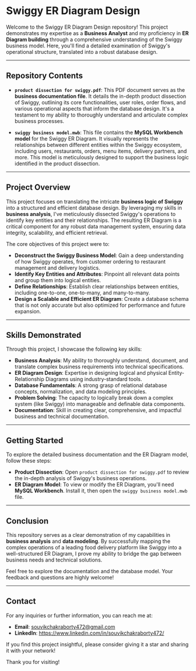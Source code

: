 # Swiggy ER Diagram Design

Welcome to the Swiggy ER Diagram Design repository! This project demonstrates my expertise as a **Business Analyst** and my proficiency in **ER Diagram building** through a comprehensive understanding of the Swiggy business model. Here, you'll find a detailed examination of Swiggy's operational structure, translated into a robust database design.

---

## Repository Contents

* **`product dissection for swiggy.pdf`**: This PDF document serves as the **business documentation file**. It details the in-depth product dissection of Swiggy, outlining its core functionalities, user roles, order flows, and various operational aspects that inform the database design. It's a testament to my ability to thoroughly understand and articulate complex business processes.

* **`swiggy business model.mwb`**: This file contains the **MySQL Workbench model** for the Swiggy ER Diagram. It visually represents the relationships between different entities within the Swiggy ecosystem, including users, restaurants, orders, menu items, delivery partners, and more. This model is meticulously designed to support the business logic identified in the product dissection.

---

## Project Overview

This project focuses on translating the intricate **business logic of Swiggy** into a structured and efficient database design. By leveraging my skills in **business analysis**, I've meticulously dissected Swiggy's operations to identify key entities and their relationships. The resulting ER Diagram is a critical component for any robust data management system, ensuring data integrity, scalability, and efficient retrieval.

The core objectives of this project were to:

* **Deconstruct the Swiggy Business Model**: Gain a deep understanding of how Swiggy operates, from customer ordering to restaurant management and delivery logistics.
* **Identify Key Entities and Attributes**: Pinpoint all relevant data points and group them into logical entities.
* **Define Relationships**: Establish clear relationships between entities, including one-to-one, one-to-many, and many-to-many.
* **Design a Scalable and Efficient ER Diagram**: Create a database schema that is not only accurate but also optimized for performance and future expansion.

---

## Skills Demonstrated

Through this project, I showcase the following key skills:

* **Business Analysis**: My ability to thoroughly understand, document, and translate complex business requirements into technical specifications.
* **ER Diagram Design**: Expertise in designing logical and physical Entity-Relationship Diagrams using industry-standard tools.
* **Database Fundamentals**: A strong grasp of relational database concepts, normalization, and data modeling principles.
* **Problem Solving**: The capacity to logically break down a complex system (like Swiggy) into manageable and definable data components.
* **Documentation**: Skill in creating clear, comprehensive, and impactful business and technical documentation.

---

## Getting Started

To explore the detailed business documentation and the ER Diagram model, follow these steps:

* **Product Dissection**: Open `product dissection for swiggy.pdf` to review the in-depth analysis of Swiggy's business operations.
* **ER Diagram Model**: To view or modify the ER Diagram, you'll need **MySQL Workbench**. Install it, then open the `swiggy business model.mwb` file.

---

## Conclusion

This repository serves as a clear demonstration of my capabilities in **business analysis** and **data modeling**. By successfully mapping the complex operations of a leading food delivery platform like Swiggy into a well-structured ER Diagram, I prove my ability to bridge the gap between business needs and technical solutions.

Feel free to explore the documentation and the database model. Your feedback and questions are highly welcome!

---

## Contact

For any inquiries or further information, you can reach me at:

* **Email**: souvikchakraborty472@gmail.com
* **LinkedIn**: https://www.linkedin.com/in/souvikchakraborty472/

If you find this project insightful, please consider giving it a star and sharing it with your network!

Thank you for visiting!
